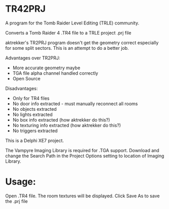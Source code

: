 # TR42PRJ
A program for the Tomb Raider Level Editing (TRLE) community.

Converts a Tomb Raider 4 .TR4 file to a TRLE project .prj file

aktrekker's TR2PRJ program doesn't get the geometry correct especially for some split sectors.
This is an attempt to do a better job.

Advantages over TR2PRJ:
- More accurate geometry maybe
- TGA file alpha channel handled correctly
- Open Source

Disadvantages:
- Only for TR4 files
- No door info extracted - must manually reconnect all rooms
- No objects extracted
- No lights extracted
- No box info extracted (how aktrekker do this?)
- No texturing info extracted (how aktrekker do this?)
- No triggers extracted

This is a Delphi XE7 project.

The Vampyre Imaging Library is required for .TGA support.
Download and change the Search Path in the Project Options setting to location of Imaging Library.

# Usage:
Open .TR4 file. The room textures will be displayed.
Click Save As to save the .prj file
